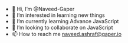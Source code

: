 - 👋 Hi, I’m @Naveed-Gaper
- 👀 I’m interested in learning new things
- 🌱 I’m currently learning Advance JavaScript
- 💞️ I’m looking to collaborate on JavaScript
- 📫 How to reach me naveed.ashraf@gaper.io

<!---
Naveed-Gaper/Naveed-Gaper is a ✨ special ✨ repository because its `README.md` (this file) appears on your GitHub profile.
You can click the Preview link to take a look at your changes.
--->
